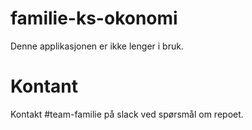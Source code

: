 # familie-ks-okonomi
Denne applikasjonen er ikke lenger i bruk. 

# Kontant
Kontakt #team-familie på slack ved spørsmål om repoet.
